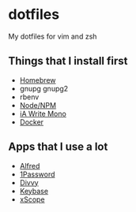 # dotfiles

My dotfiles for vim and zsh

## Things that I install first

- [Homebrew](https://brew.sh/)
- gnupg gnupg2
- rbenv
- [Node/NPM](https://nodejs.org/en/)
- [iA Write Mono](https://github.com/iaolo/iA-Fonts)
- [Docker](https://docs.docker.com/docker-for-mac/)

## Apps that I use a lot

- [Alfred](https://www.alfredapp.com/)
- [1Password](https://1password.com/)
- [Divvy](https://mizage.com/divvy/)
- [Keybase](https://keybase.io/)
- [xScope](https://xscopeapp.com/)


